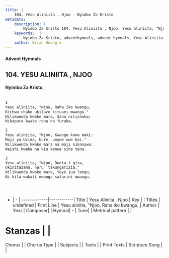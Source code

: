 ```yaml
---
title: |
    104. Yesu Aliniita , Njoo - Nyimbo Za Kristo
metadata:
    description: |
        Nyimbo Za Kristo 104. Yesu Aliniita , Njoo. Yesu aliniita, "Njoo, Raha iko kwangu, Kichwa chako ukilaze kituani mwangu." Nilikwenda kwake mara, Sana nilichoka; Nikapata kwake raha na furaha.  
    keywords:  |
        Nyimbo Za Kristo, adventhymnals, advent hymnals, Yesu Aliniita , Njoo, Yesu aliniita, "Njoo, Raha iko kwangu,. 
    author: Brian Onang'o
---
```


#### Advent Hymnals
## 104. YESU ALINIITA , NJOO
####  Nyimbo Za Kristo,

```txt

1
Yesu aliniita, "Njoo, Raha iko kwangu,
Kichwa chako ukilaze kituani mwangu."
Nilikwenda kwake mara, Sana nilichoka;
Nikapata kwake raha na furaha.

2
Yesu aliniita, "Njoo, Kwangu kuna maki:
Maji ya Uzima, bure, unywe uwe hai."
Nilikwenda kwake mara na maji nikanywa:
Naishi kwake na kiu kamwe sina tena.

3
Yesu aliniita, "Njoo, Dunia i giza,
Ukinitazama, nuru `takungarizia."
Nilikwenda kwake mara, Yeye jua langu,
Ni kila wakati mwanga safarini mwangu.





```

- |   -  |
-------------|------------|
Title | Yesu Aliniita , Njoo |
Key |  |
Titles | undefined |
First Line | Yesu aliniita, "Njoo, Raha iko kwangu, |
Author | 
Year | 
Composer| |
Hymnal|  - |
Tune|  |
Metrical pattern | |
# Stanzas |  |
Chorus |  |
Chorus Type |  |
Subjects | |
Texts |  |
Print Texts | 
Scripture Song |  |
    
